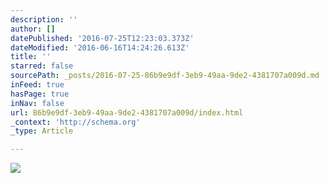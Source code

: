 ```yaml
---
description: ''
author: []
datePublished: '2016-07-25T12:23:03.373Z'
dateModified: '2016-06-16T14:24:26.613Z'
title: ''
starred: false
sourcePath: _posts/2016-07-25-86b9e9df-3eb9-49aa-9de2-4381707a009d.md
inFeed: true
hasPage: true
inNav: false
url: 86b9e9df-3eb9-49aa-9de2-4381707a009d/index.html
_context: 'http://schema.org'
_type: Article

---
```

![](https://the-grid-user-content.s3-us-west-2.amazonaws.com/3b725659-ef77-4716-b697-7cf37bcec90e.jpg)